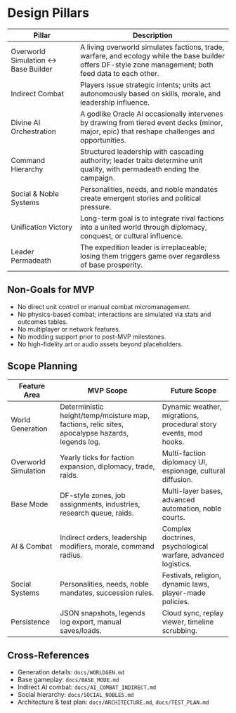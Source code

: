 # Design Pillars

| Pillar | Description |
| --- | --- |
| Overworld Simulation ↔ Base Builder | A living overworld simulates factions, trade, warfare, and ecology while the base builder offers DF-style zone management; both feed data to each other. |
| Indirect Combat | Players issue strategic intents; units act autonomously based on skills, morale, and leadership influence. |
| Divine AI Orchestration | A godlike Oracle AI occasionally intervenes by drawing from tiered event decks (minor, major, epic) that reshape challenges and opportunities. |
| Command Hierarchy | Structured leadership with cascading authority; leader traits determine unit quality, with permadeath ending the campaign. |
| Social & Noble Systems | Personalities, needs, and noble mandates create emergent stories and political pressure. |
| Unification Victory | Long-term goal is to integrate rival factions into a united world through diplomacy, conquest, or cultural influence. |
| Leader Permadeath | The expedition leader is irreplaceable; losing them triggers game over regardless of base prosperity. |

## Non-Goals for MVP
- No direct unit control or manual combat micromanagement.
- No physics-based combat; interactions are simulated via stats and outcomes tables.
- No multiplayer or network features.
- No modding support prior to post-MVP milestones.
- No high-fidelity art or audio assets beyond placeholders.

## Scope Planning

| Feature Area | MVP Scope | Future Scope |
| --- | --- | --- |
| World Generation | Deterministic height/temp/moisture map, factions, relic sites, apocalypse hazards, legends log. | Dynamic weather, migrations, procedural story events, mod hooks. |
| Overworld Simulation | Yearly ticks for faction expansion, diplomacy, trade, raids. | Multi-faction diplomacy UI, espionage, cultural diffusion. |
| Base Mode | DF-style zones, job assignments, industries, research queue, raids. | Multi-layer bases, advanced automation, noble courts. |
| AI & Combat | Indirect orders, leadership modifiers, morale, command radius. | Complex doctrines, psychological warfare, advanced logistics. |
| Social Systems | Personalities, needs, noble mandates, succession rules. | Festivals, religion, dynamic laws, player-made policies. |
| Persistence | JSON snapshots, legends log export, manual saves/loads. | Cloud sync, replay viewer, timeline scrubbing. |

## Cross-References
- Generation details: `docs/WORLDGEN.md`
- Base gameplay: `docs/BASE_MODE.md`
- Indirect AI combat: `docs/AI_COMBAT_INDIRECT.md`
- Social hierarchy: `docs/SOCIAL_NOBLES.md`
- Architecture & test plan: `docs/ARCHITECTURE.md`, `docs/TEST_PLAN.md`
